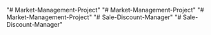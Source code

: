 "# Market-Management-Project" 
"# Market-Management-Project" 
"# Market-Management-Project" 
"# Sale-Discount-Manager" 
"# Sale-Discount-Manager" 
